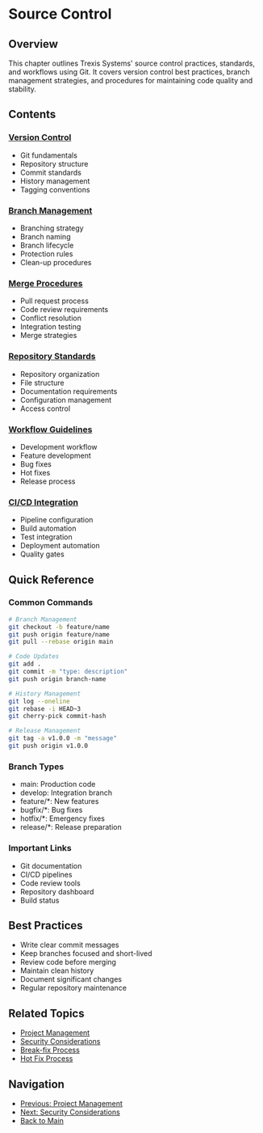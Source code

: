 # Source Control

## Overview
This chapter outlines Trexis Systems' source control practices, standards, and workflows using Git. It covers version control best practices, branch management strategies, and procedures for maintaining code quality and stability.

## Contents

### [Version Control](version-control.md)
- Git fundamentals
- Repository structure
- Commit standards
- History management
- Tagging conventions

### [Branch Management](branch-management.md)
- Branching strategy
- Branch naming
- Branch lifecycle
- Protection rules
- Clean-up procedures

### [Merge Procedures](merge-procedures.md)
- Pull request process
- Code review requirements
- Conflict resolution
- Integration testing
- Merge strategies

### [Repository Standards](repository-standards.md)
- Repository organization
- File structure
- Documentation requirements
- Configuration management
- Access control

### [Workflow Guidelines](workflow-guidelines.md)
- Development workflow
- Feature development
- Bug fixes
- Hot fixes
- Release process

### [CI/CD Integration](cicd-integration.md)
- Pipeline configuration
- Build automation
- Test integration
- Deployment automation
- Quality gates

## Quick Reference

### Common Commands
```bash
# Branch Management
git checkout -b feature/name
git push origin feature/name
git pull --rebase origin main

# Code Updates
git add .
git commit -m "type: description"
git push origin branch-name

# History Management
git log --oneline
git rebase -i HEAD~3
git cherry-pick commit-hash

# Release Management
git tag -a v1.0.0 -m "message"
git push origin v1.0.0
```

### Branch Types
- main: Production code
- develop: Integration branch
- feature/*: New features
- bugfix/*: Bug fixes
- hotfix/*: Emergency fixes
- release/*: Release preparation

### Important Links
- Git documentation
- CI/CD pipelines
- Code review tools
- Repository dashboard
- Build status

## Best Practices
- Write clear commit messages
- Keep branches focused and short-lived
- Review code before merging
- Maintain clean history
- Document significant changes
- Regular repository maintenance

## Related Topics
- [Project Management](../09-project-management/README.md)
- [Security Considerations](../11-security/README.md)
- [Break-fix Process](../07-break-fix/README.md)
- [Hot Fix Process](../08-hot-fix/README.md)

## Navigation
- [Previous: Project Management](../09-project-management/README.md)
- [Next: Security Considerations](../11-security/README.md)
- [Back to Main](../../README.md)

